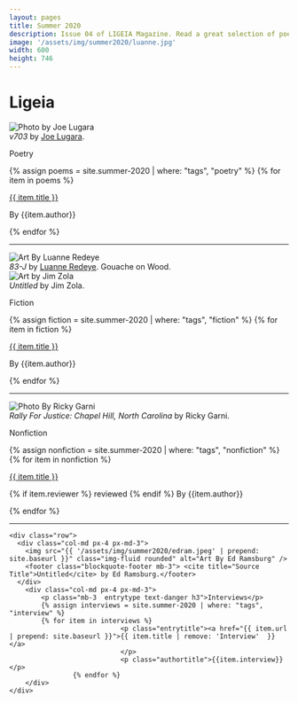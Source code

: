 ```yaml
---
layout: pages
title: Summer 2020
description: Issue 04 of LIGEIA Magazine. Read a great selection of poetry, fiction, nonfiction, and interviews.
image: '/assets/img/summer2020/luanne.jpg'
width: 600
height: 746
---
```

<div class="jumbotron jumbotron-fluid padding-main">
	<div class="container h-100">
		<div class="row h-100">
			<div class="col text-center my-auto pb-4">
				<div class="m-3 p-2 m-md-4 p-md-3">
					<h1 class="text-center display-4  ligeia-title">
            Ligeia
          </h1>
				</div>
			</div>
		</div>
	</div>
</div>
<div class="container mt-4">

<div class="row">
	<div class="col-md px-4 px-md-3">
		<img src="{{ '/assets/img/summer2020/joe.jpg' | prepend: site.baseurl }}" class="img-fluid rounded" alt="Photo by Joe Lugara"/>
		<footer class="blockquote-footer mb-3"> <cite title="Source Title">v703</cite> by <a href="https://joelugara.com/" target="_blank">Joe Lugara</a>.</footer>
	</div>
	<div class="col-md px-4 px-md-3">
	<p class="mb-3 entrytype text-danger h3">Poetry</p>
	{% assign poems = site.summer-2020 | where: "tags", "poetry" %}
	{% for item in poems %}
						<p class="entrytitle"><a href="{{ item.url | prepend: site.baseurl }}">{{ item.title }}</a>
						</p>
						<p class="authortitle"><span class="entryby">By</span> {{item.author}}</p>
	    {% endfor %}
	</div>
</div>
<hr />

<div class="row">
		<div class="col-md px-4 px-md-3">
		<img src="{{ '/assets/img/summer2020/luanne.jpg' | prepend: site.baseurl }}"   class="img-fluid  rounded" alt="Art By Luanne Redeye" />
			<footer class="blockquote-footer mb-3"> <cite title="Source Title">83-J</cite> by <a href="https://luanneredeye.com/" target="_blank">Luanne Redeye</a>. Gouache on Wood. </footer>
			<img src="{{ '/assets/img/summer2020/jim-zola.jpeg' | prepend: site.baseurl }}" class="img-fluid rounded" alt="Art by Jim Zola"/>
			<footer class="blockquote-footer mb-3"> <cite title="Source Title">Untitled</cite> by Jim Zola.</footer>
		</div>
		<div class="col-md px-4 px-md-3">
		<p class="mb-3 entrytype text-danger h3">Fiction</p>
		{% assign fiction = site.summer-2020 | where: "tags", "fiction" %}
		{% for item in fiction %}
							<p class="entrytitle"><a href="{{ item.url | prepend: site.baseurl }}">{{ item.title }}</a>
							</p>
							<p class="authortitle"><span class="entryby">By</span> {{item.author}}</p>
		    {% endfor %}
		</div>
	</div>
<hr />

  <div class="row">
    <div class="col-md px-4 px-md-3">
		<img src="{{ '/assets/img/summer2020/garni.jpg' | prepend: site.baseurl }}"   class="img-fluid  rounded" alt="Photo By Ricky Garni" />
			<footer class="blockquote-footer mb-3"> <cite title="Source Title">Rally For Justice: Chapel Hill, North Carolina</cite> by Ricky Garni.</footer>
    </div>
		<div class="col-md px-4 px-md-3">
			<p class="mb-3  entrytype text-danger h3">Nonfiction</p>
			{% assign nonfiction = site.summer-2020 | where: "tags", "nonfiction" %}
			{% for item in nonfiction %}
								<p class="entrytitle"><a href="{{ item.url | prepend: site.baseurl }}">{{ item.title }}</a>
								</p>
								<p class="authortitle"><span class="entryby">{% if item.reviewer %} reviewed {% endif %} By</span> {{item.author}}</p>
					{% endfor %}
		</div>
  </div>
  <hr />

	<div class="row">
	  <div class="col-md px-4 px-md-3">
		<img src="{{ '/assets/img/summer2020/edram.jpeg' | prepend: site.baseurl }}" class="img-fluid rounded" alt="Art By Ed Ramsburg" />
		<footer class="blockquote-footer mb-3"> <cite title="Source Title">Untitled</cite> by Ed Ramsburg.</footer>
	  </div>
		<div class="col-md px-4 px-md-3">
			<p class="mb-3  entrytype text-danger h3">Interviews</p>
			{% assign interviews = site.summer-2020 | where: "tags", "interview" %}
			{% for item in interviews %}
								<p class="entrytitle"><a href="{{ item.url | prepend: site.baseurl }}">{{ item.title | remove: 'Interview'  }}</a>
								</p>
								<p class="authortitle">{{item.interview}}</p>
					{% endfor %}
		</div>
	</div>
</div>
